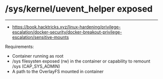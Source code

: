 # /sys/kernel/uevent_helper exposed
-----------------------------------
- https://book.hacktricks.xyz/linux-hardening/privilege-escalation/docker-security/docker-breakout-privilege-escalation/sensitive-mounts

Requirements:
- Container running as root
- /sys filesysten exposed (rw) in the container or capability to remount /sys (CAP_SYS_ADMIN)
- A path to the OverlayFS mounted in container
